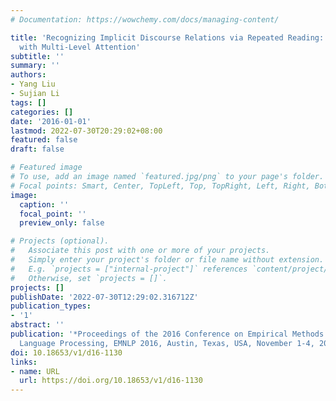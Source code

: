 ```yaml
---
# Documentation: https://wowchemy.com/docs/managing-content/

title: 'Recognizing Implicit Discourse Relations via Repeated Reading: Neural Networks
  with Multi-Level Attention'
subtitle: ''
summary: ''
authors:
- Yang Liu
- Sujian Li
tags: []
categories: []
date: '2016-01-01'
lastmod: 2022-07-30T20:29:02+08:00
featured: false
draft: false

# Featured image
# To use, add an image named `featured.jpg/png` to your page's folder.
# Focal points: Smart, Center, TopLeft, Top, TopRight, Left, Right, BottomLeft, Bottom, BottomRight.
image:
  caption: ''
  focal_point: ''
  preview_only: false

# Projects (optional).
#   Associate this post with one or more of your projects.
#   Simply enter your project's folder or file name without extension.
#   E.g. `projects = ["internal-project"]` references `content/project/deep-learning/index.md`.
#   Otherwise, set `projects = []`.
projects: []
publishDate: '2022-07-30T12:29:02.316712Z'
publication_types:
- '1'
abstract: ''
publication: '*Proceedings of the 2016 Conference on Empirical Methods in Natural
  Language Processing, EMNLP 2016, Austin, Texas, USA, November 1-4, 2016*'
doi: 10.18653/v1/d16-1130
links:
- name: URL
  url: https://doi.org/10.18653/v1/d16-1130
---
```

